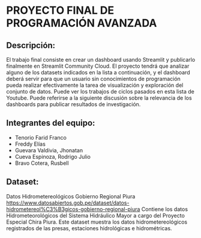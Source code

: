 # PROYECTO FINAL DE PROGRAMACIÓN AVANZADA

## Descripción:
El trabajo final consiste en crear un dashboard usando Streamlit y publicarlo finalmente en Streamlit Community Cloud. 
El proyecto tendrá que analizar alguno de los datasets indicados en la lista a continuación, y el dashboard deberá servir para que un usuario sin
conocimientos de programación pueda realizar efectivamente la tarea de visualización y exploración del conjunto de datos. 
Puede ver los trabajos de ciclos pasados en esta lista de Youtube. Puede referirse a la siguiente discusión sobre la relevancia de los dashboards para publicar
resultados de investigación.

## Integrantes del equipo:
- Tenorio Farid Franco 
- Freddy Elías 
- Guevara Valdivia, Jhonatan
- Cueva Espinoza, Rodrigo Julio
- Bravo Cotera, Rusbell

## Dataset:
Datos Hidrometereológicos Gobierno Regional Piura
https://www.datosabiertos.gob.pe/dataset/datos-hidrometereol%C3%B3gicos-gobierno-regional-piura
Contiene los datos Hidrometeorológicos del Sistema Hidráulico Mayor a cargo del
Proyecto Especial Chira Piura. Este dataset muestra los datos hidrometereológicos
registrados de las presas, estaciones hidrológicas e hidrométricas.
